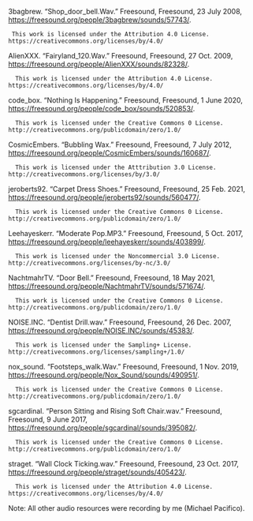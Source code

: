 3bagbrew. “Shop_door_bell.Wav.” Freesound, Freesound, 23 July 2008, https://freesound.org/people/3bagbrew/sounds/57743/. 
     
     This work is licensed under the Attribution 4.0 License. https://creativecommons.org/licenses/by/4.0/
      
AlienXXX. “Fairyland_120.Wav.” Freesound, Freesound, 27 Oct. 2009, https://freesound.org/people/AlienXXX/sounds/82328/. 
      
      This work is licensed under the Attribution 4.0 License. https://creativecommons.org/licenses/by/4.0/

code_box. “Nothing Is Happening.” Freesound, Freesound, 1 June 2020, https://freesound.org/people/code_box/sounds/520853/. 

      This work is licensed under the Creative Commons 0 License. http://creativecommons.org/publicdomain/zero/1.0/

CosmicEmbers. “Bubbling Wax.” Freesound, Freesound, 7 July 2012, https://freesound.org/people/CosmicEmbers/sounds/160687/. 

      This work is licensed under the Atttribution 3.0 License. http://creativecommons.org/licenses/by/3.0/
  
jeroberts92. “Carpet Dress Shoes.” Freesound, Freesound, 25 Feb. 2021, https://freesound.org/people/jeroberts92/sounds/560477/. 

      This work is licensed under the Creative Commons 0 License. http://creativecommons.org/publicdomain/zero/1.0/ 

Leehayeskerr. “Moderate Pop.MP3.” Freesound, Freesound, 5 Oct. 2017, https://freesound.org/people/leehayeskerr/sounds/403899/.

      This work is licensed under the Noncommercial 3.0 License. http://creativecommons.org/licenses/by-nc/3.0/

NachtmahrTV. “Door Bell.” Freesound, Freesound, 18 May 2021, https://freesound.org/people/NachtmahrTV/sounds/571674/. 

      This work is licensed under the Creative Commons 0 License. http://creativecommons.org/publicdomain/zero/1.0/

NOISE.INC. “Dentist Drill.wav.” Freesound, Freesound, 26 Dec. 2007, https://freesound.org/people/NOISE.INC/sounds/45383/. 

      This work is licensed under the Sampling+ License. http://creativecommons.org/licenses/sampling+/1.0/
      
nox_sound. “Footsteps_walk.Wav.” Freesound, Freesound, 1 Nov. 2019, https://freesound.org/people/Nox_Sound/sounds/490951/. 
      
      This work is licensed under the Creative Commons 0 License. http://creativecommons.org/publicdomain/zero/1.0/
      
sgcardinal. “Person Sitting and Rising Soft Chair.wav.” Freesound, Freesound, 9 June 2017, https://freesound.org/people/sgcardinal/sounds/395082/. 

      This work is licensed under the Creative Commons 0 License. http://creativecommons.org/publicdomain/zero/1.0/
      
straget. “Wall Clock Ticking.wav.” Freesound, Freesound, 23 Oct. 2017, https://freesound.org/people/straget/sounds/405423/.

      This work is licensed under the Attribution 4.0 License. https://creativecommons.org/licenses/by/4.0/
      
Note: All other audio resources were recording by me (Michael Pacifico).
